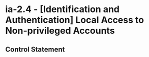 # ia-2.4 - \[Identification and Authentication\] Local Access to Non-privileged Accounts

## Control Statement
